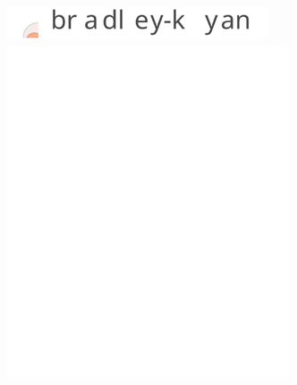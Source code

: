 <a href="https://github.com/bradley-kyan"><img title="bradley-kyan"  src="https://github.com/bradley-kyan/bradley-kyan/blob/main/data.svg" height="55px" alt="logo"></img><img title="bradley-kyan" src="https://github.com/bradley-kyan/bradley-kyan/blob/main/Asset%202.svg" height="55px" alt="bradley-kyan"></img></a>


<img src="https://github.com/bradley-kyan/github-stats/blob/master/generated/overview.svg" alt="Code Overview"></img>
<img src="https://github.com/bradley-kyan/github-stats/blob/master/generated/languages.svg" alt="Languages Overview"></img>




